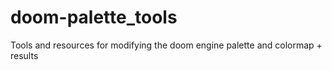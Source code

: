 # doom-palette_tools
Tools and resources for modifying the doom engine palette and colormap + results
